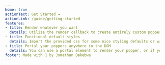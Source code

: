 ```yaml
---
home: true
actionText: Get Started →
actionLink: /guide/getting-started
features:
- title: Render whatever you want
  details: Utilize the render callback to create entirely custom poppers.
- title: Functional default styles
  details: Import the provided css for some nice styling defaults or write your own styles.
- title: Portal your poppers anywhere in the DOM
  details: You can use a portal element to render your popper, or if you want to yet, use direct child.
footer: Made with 💚 by Jonathan Bakebwa
---
```

